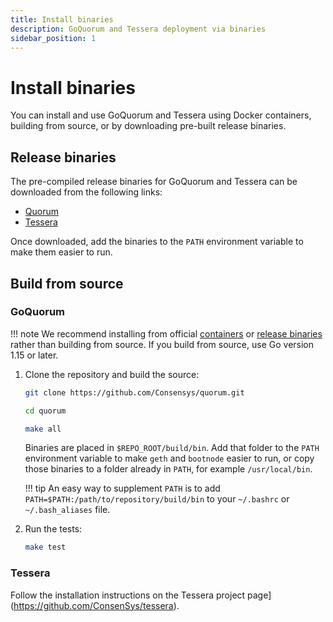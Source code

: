 ```yaml
---
title: Install binaries
description: GoQuorum and Tessera deployment via binaries
sidebar_position: 1
---
```


# Install binaries

You can install and use GoQuorum and Tessera using Docker containers, building from source, or by downloading pre-built release binaries.

## Release binaries

The pre-compiled release binaries for GoQuorum and Tessera can be downloaded from the following links:

- [Quorum](https://github.com/ConsenSys/quorum/releases)
- [Tessera](https://github.com/ConsenSys/tessera/releases)

Once downloaded, add the binaries to the `PATH` environment variable to make them easier to run.

## Build from source

### GoQuorum

!!! note We recommend installing from official [containers](./docker-and-compose.md) or [release binaries](#release-binaries) rather than building from source. If you build from source, use Go version 1.15 or later.

1. Clone the repository and build the source:

   ```bash
   git clone https://github.com/Consensys/quorum.git
   ```

   ```bash
   cd quorum
   ```

   ```bash
   make all
   ```

   Binaries are placed in `$REPO_ROOT/build/bin`. Add that folder to the `PATH` environment variable to make `geth` and `bootnode` easier to run, or copy those binaries to a folder already in `PATH`, for example `/usr/local/bin`.

   !!! tip An easy way to supplement `PATH` is to add `PATH=$PATH:/path/to/repository/build/bin` to your `~/.bashrc` or `~/.bash_aliases` file.

1. Run the tests:

   ```bash
   make test
   ```

### Tessera

Follow the installation instructions on the Tessera project page](https://github.com/ConsenSys/tessera).

